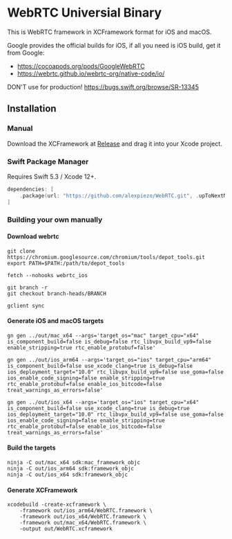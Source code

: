 # WebRTC Universial Binary

This is WebRTC framework in XCFramework format for iOS and macOS.

Google provides the official builds for iOS, if all you need is iOS build, get it from Google:

- https://cocoapods.org/pods/GoogleWebRTC
- https://webrtc.github.io/webrtc-org/native-code/io/

DON'T use for production! https://bugs.swift.org/browse/SR-13345

## Installation

### Manual 

Download the XCFramework at [Release](https://github.com/alexpiezo/WebRTC/releases) and drag it into your Xcode project.

### Swift Package Manager 

Requires Swift 5.3 / Xcode 12+.

```swift
dependencies: [
    .package(url: "https://github.com/alexpiezo/WebRTC.git", .upToNextMajor(from: "1.1.31567"))
]
```

### Building your own manually


#### Download webrtc

```shellscript
git clone https://chromium.googlesource.com/chromium/tools/depot_tools.git
export PATH=$PATH:/path/to/depot_tools

fetch --nohooks webrtc_ios

git branch -r
git checkout branch-heads/BRANCH

gclient sync
```

#### Generate iOS and macOS targets

```shellscript
gn gen ../out/mac_x64 --args='target_os="mac" target_cpu="x64" is_component_build=false is_debug=false rtc_libvpx_build_vp9=false enable_stripping=true rtc_enable_protobuf=false'

gn gen ../out/ios_arm64 --args='target_os="ios" target_cpu="arm64" is_component_build=false use_xcode_clang=true is_debug=false  ios_deployment_target="10.0" rtc_libvpx_build_vp9=false use_goma=false ios_enable_code_signing=false enable_stripping=true rtc_enable_protobuf=false enable_ios_bitcode=false treat_warnings_as_errors=false'

gn gen ../out/ios_x64 --args='target_os="ios" target_cpu="x64" is_component_build=false use_xcode_clang=true is_debug=true ios_deployment_target="10.0" rtc_libvpx_build_vp9=false use_goma=false ios_enable_code_signing=false enable_stripping=true rtc_enable_protobuf=false enable_ios_bitcode=false treat_warnings_as_errors=false'
```

#### Build the targets

```shellscript
ninja -C out/mac_x64 sdk:mac_framework_objc
ninja -C out/ios_arm64 sdk:framework_objc
ninja -C out/ios_x64 sdk:framework_objc
```

#### Generate XCFramework

```shellscript
xcodebuild -create-xcframework \
	-framework out/ios_arm64/WebRTC.framework \
	-framework out/ios_x64/WebRTC.framework \
	-framework out/mac_x64/WebRTC.framework \
	-output out/WebRTC.xcframework

```
